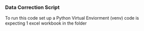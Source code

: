 ### Data Correction Script

To run this code set up a Python Virtual Enviorment (venv) 
code is expecting 1 excel workbook in the folder
